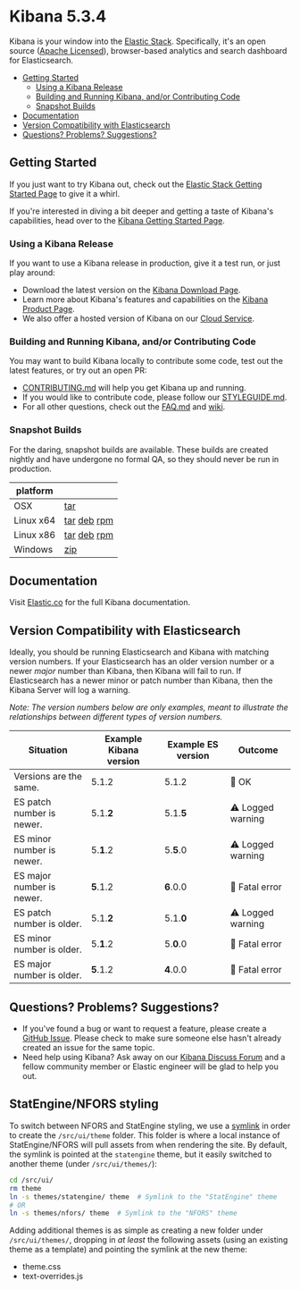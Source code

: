 # Kibana 5.3.4

Kibana is your window into the [Elastic Stack](https://www.elastic.co/products). Specifically, it's
an open source ([Apache Licensed](LICENSE.md)),
browser-based analytics and search dashboard for Elasticsearch.

- [Getting Started](#getting-started)
  - [Using a Kibana Release](#using-a-kibana-release)
  - [Building and Running Kibana, and/or Contributing Code](#building-and-running-kibana-andor-contributing-code)
  - [Snapshot Builds](#snapshot-builds)
- [Documentation](#documentation)
- [Version Compatibility with Elasticsearch](#version-compatibility-with-elasticsearch)
- [Questions? Problems? Suggestions?](#questions-problems-suggestions)

## Getting Started

If you just want to try Kibana out, check out the [Elastic Stack Getting Started Page](https://www.elastic.co/start) to give it a whirl.

If you're interested in diving a bit deeper and getting a taste of Kibana's capabilities, head over to the [Kibana Getting Started Page](https://www.elastic.co/guide/en/kibana/current/getting-started.html).

### Using a Kibana Release

If you want to use a Kibana release in production, give it a test run, or just play around:

- Download the latest version on the [Kibana Download Page](https://www.elastic.co/downloads/kibana).
- Learn more about Kibana's features and capabilities on the
[Kibana Product Page](https://www.elastic.co/products/kibana).
- We also offer a hosted version of Kibana on our
[Cloud Service](https://www.elastic.co/cloud/as-a-service).

### Building and Running Kibana, and/or Contributing Code

You may want to build Kibana locally to contribute some code, test out the latest features, or try
out an open PR:

- [CONTRIBUTING.md](CONTRIBUTING.md) will help you get Kibana up and running.
- If you would like to contribute code, please follow our [STYLEGUIDE.md](STYLEGUIDE.md).
- For all other questions, check out the [FAQ.md](FAQ.md) and
[wiki](https://github.com/elastic/kibana/wiki).

### Snapshot Builds

For the daring, snapshot builds are available. These builds are created nightly and have undergone no formal QA, so they should never be run in production.

| platform |  |
| --- | --- |
| OSX | [tar](https://snapshots.elastic.co/downloads/kibana/kibana-5.3.4-SNAPSHOT-darwin-x86_64.tar.gz) |
| Linux x64 | [tar](https://snapshots.elastic.co/downloads/kibana/kibana-5.3.4-SNAPSHOT-linux-x86_64.tar.gz) [deb](https://snapshots.elastic.co/downloads/kibana/kibana-5.3.4-SNAPSHOT-amd64.deb) [rpm](https://snapshots.elastic.co/downloads/kibana/kibana-5.3.4-SNAPSHOT-x86_64.rpm) |
| Linux x86 | [tar](https://snapshots.elastic.co/downloads/kibana/kibana-5.3.4-SNAPSHOT-linux-x86.tar.gz) [deb](https://snapshots.elastic.co/downloads/kibana/kibana-5.3.4-SNAPSHOT-i386.deb) [rpm](https://snapshots.elastic.co/downloads/kibana/kibana-5.3.4-SNAPSHOT-i686.rpm) |
| Windows | [zip](https://snapshots.elastic.co/downloads/kibana/kibana-5.3.4-SNAPSHOT-windows-x86.zip) |

## Documentation

Visit [Elastic.co](http://www.elastic.co/guide/en/kibana/current/index.html) for the full Kibana documentation.

## Version Compatibility with Elasticsearch

Ideally, you should be running Elasticsearch and Kibana with matching version numbers. If your Elasticsearch has an older version number or a newer _major_ number than Kibana, then Kibana will fail to run. If Elasticsearch has a newer minor or patch number than Kibana, then the Kibana Server will log a warning.

_Note: The version numbers below are only examples, meant to illustrate the relationships between different types of version numbers._

| Situation                 | Example Kibana version     | Example ES version | Outcome |
| ------------------------- | -------------------------- |------------------- | ------- |
| Versions are the same.    | 5.1.2                      | 5.1.2              | 💚 OK      |
| ES patch number is newer. | 5.1.__2__                  | 5.1.__5__          | ⚠️ Logged warning      |
| ES minor number is newer. | 5.__1__.2                  | 5.__5__.0          | ⚠️ Logged warning      |
| ES major number is newer. | __5__.1.2                  | __6__.0.0          | 🚫 Fatal error      |
| ES patch number is older. | 5.1.__2__                  | 5.1.__0__          | ⚠️ Logged warning      |
| ES minor number is older. | 5.__1__.2                  | 5.__0__.0          | 🚫 Fatal error      |
| ES major number is older. | __5__.1.2                  | __4__.0.0          | 🚫 Fatal error      |

## Questions? Problems? Suggestions?

- If you've found a bug or want to request a feature, please create a [GitHub Issue](https://github.com/elastic/kibana/issues/new).
Please check to make sure someone else hasn't already created an issue for the same topic.
- Need help using Kibana? Ask away on our [Kibana Discuss Forum](https://discuss.elastic.co/c/kibana) and a fellow community member or
Elastic engineer will be glad to help you out.

## StatEngine/NFORS styling

To switch between NFORS and StatEngine styling, we use a [symlink](https://kb.iu.edu/d/abbe) in order to create the `/src/ui/theme` folder.  This folder is where a local instance of StatEngine/NFORS will pull assets from when rendering the site.  By default, the symlink is pointed at the `statengine` theme, but it easily switched to another theme (under `/src/ui/themes/`):

```bash
cd /src/ui/
rm theme
ln -s themes/statengine/ theme  # Symlink to the "StatEngine" theme
# OR
ln -s themes/nfors/ theme  # Symlink to the "NFORS" theme
```

Adding additional themes is as simple as creating a new folder under `/src/ui/themes/`, dropping in _at least_ the following assets (using an existing theme as a template) and pointing the symlink at the new theme:

- theme.css
- text-overrides.js
